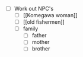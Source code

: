 - [ ] Work out NPC's
	- [ ] [[Komegawa woman]]
	- [ ] [[old fishermen]]
	- [ ] family
		- [ ] father
		- [ ] mother
		- [ ] brother